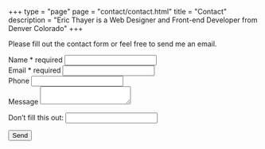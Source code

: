 +++
type = "page"
page = "contact/contact.html"
title = "Contact"
description = "Eric Thayer is a Web Designer and Front-end Developer from Denver Colorado"
+++

<!-- Contact -->
<section id="contact" class="pt-pb-2">
  <div class="container align-center hidden">
      <p class="sub-header mb-3 mw-35em md-pr-pl-2">Please fill out the contact form or feel free to send me an email.</p>
  </div>
  <div class="container-fluid">
    <!-- Contact Form -->
    <form class="contact-form" name="contact" netlify-honeypot="bot-field" action="../thank-you/" netlify>
      <!-- Form Build -->
      <div class="form-wrap flex flex-wrap">
        <!-- Form Group (left) -->
        <div class="form-group form-group-left flex flex-wrap">
          <!-- Name -->
          <div class="input-row">
            <label class="flex" for="Name">Name <span class="req-mark ml-a text-sm-r"><span aria-hidden="true">*</span> required</span></label>
            <input id="Name" name="Name" type="text" class="required" title="This is a required field" required>
          </div>
          <!-- Email Address -->
          <div class="input-row">
            <label class="flex" for="Email">Email <span class="req-mark ml-a text-sm-r"><span aria-hidden="true">*</span> required</span></label>
            <input id="Email" name="Email" type="email" class="required" title="This is a required field" required>
          </div>
          <!-- Phone Number -->
          <div class="input-row">
            <label for="Phone">Phone</label>
            <input id="Phone" name="Phone" type="tel" title="your best contact phone number">
          </div>
        </div>
        <!-- Form Group (right) -->
        <div class="form-group form-group-right flex flex-wrap">
          <!-- Message Detail -->
          <div class="input-row">
            <label for="Message">Message</label>
            <textarea id="Message" name="Message" title="leave me a message if you want"></textarea>
          </div>
        </div>
        <p class="sr-only hidden">
          <label>Don’t fill this out: <input name="bot-field"></label>
        </p>
        <!-- Submit -->
        <div class="submit-input text-md pt-sm md-pt-1">
          <button class="submit-button" type="submit" tabindex="0"><span>Send</span></button>
        </div>
      </div>
    </form>
  </div>
</section>

